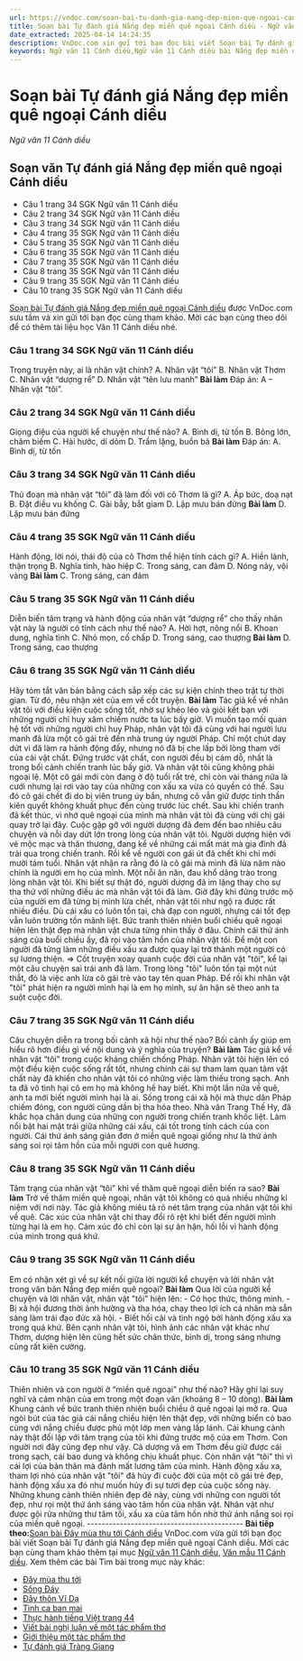 ```yaml
---
url: https://vndoc.com/soan-bai-tu-danh-gia-nang-dep-mien-que-ngoai-canh-dieu-307069
title: Soạn bài Tự đánh giá Nắng đẹp miền quê ngoại Cánh diều - Ngữ văn 11 Cánh diều - VnDoc.com
date_extracted: 2025-04-14 14:24:35
description: VnDoc.com xin gửi tới bạn đọc bài viết Soạn bài Tự đánh giá Nắng đẹp miền quê ngoại Cánh diều. Mời các bạn cùng tham khảo để có thêm tài liệu soạn văn 11 Cánh diều nhé.
keywords: Ngữ văn 11 Cánh diều,Ngữ văn 11 Cánh diều bài Nắng đẹp miền quê ngoại,Soạn văn 11 Cánh diều,văn 11 Cánh diều,soạn văn 11,soạn bài 11 cánh diều,ngữ văn 11 cd,Soạn bài Tự đánh giá Nắng đẹp miền quê ngoại Cánh diều,Soạn bài Tự đánh giá Nắng đẹp miền quê ngoại,Soạn bài Nắng đẹp miền quê ngoại,Soạn văn Nắng đẹp miền quê ngoại,Nắng đẹp miền quê ngoại
---
```


# Soạn bài Tự đánh giá Nắng đẹp miền quê ngoại Cánh diều
 _Ngữ văn 11 Cánh diều_
## Soạn văn Tự đánh giá Nắng đẹp miền quê ngoại Cánh diều
  * Câu 1 trang 34 SGK Ngữ văn 11 Cánh diều
  * Câu 2 trang 34 SGK Ngữ văn 11 Cánh diều
  * Câu 3 trang 34 SGK Ngữ văn 11 Cánh diều
  * Câu 4 trang 35 SGK Ngữ văn 11 Cánh diều
  * Câu 5 trang 35 SGK Ngữ văn 11 Cánh diều
  * Câu 6 trang 35 SGK Ngữ văn 11 Cánh diều
  * Câu 7 trang 35 SGK Ngữ văn 11 Cánh diều
  * Câu 8 trang 35 SGK Ngữ văn 11 Cánh diều
  * Câu 9 trang 35 SGK Ngữ văn 11 Cánh diều
  * Câu 10 trang 35 SGK Ngữ văn 11 Cánh diều

[Soạn bài Tự đánh giá Nắng đẹp miền quê ngoại Cánh diều](<https://vndoc.com/soan-bai-tu-danh-gia-nang-dep-mien-que-ngoai-canh-dieu-307069>) được VnDoc.com sưu tầm và xin gửi tới bạn đọc cùng tham khảo. Mời các bạn cùng theo dõi để có thêm tài liệu học Văn 11 Cánh diều nhé.
### Câu 1 trang 34 SGK Ngữ văn 11 Cánh diều
Trong truyện này, ai là nhân vật chính?
A. Nhân vật “tôi”
B. Nhân vật Thơm
C. Nhân vật “dượng rể”
D. Nhân vật “tên lưu manh”
**Bài làm**
Đáp án: A – Nhân vật “tôi”.
### Câu 2 trang 34 SGK Ngữ văn 11 Cánh diều
Giọng điệu của người kể chuyện như thế nào?
A. Bình dị, từ tốn
B. Bông lớn, châm biếm
C. Hài hước, dí dỏm
D. Trầm lặng, buồn bã
**Bài làm**
Đáp án: A. Bình dị, từ tốn
### Câu 3 trang 34 SGK Ngữ văn 11 Cánh diều
Thủ đoạn mà nhân vật “tôi” đã làm đối với cô Thơm là gì?
A. Áp bức, doạ nạt
B. Đặt điều vu khống
C. Gài bẫy, bắt giam
D. Lập mưu bán đứng
**Bài làm**
D. Lập mưu bán đứng
### Câu 4 trang 35 SGK Ngữ văn 11 Cánh diều
Hành động, lời nói, thái độ của cô Thơm thể hiện tính cách gì?
A. Hiền lành, thận trọng
B. Nghĩa tình, hào hiệp
C. Trong sáng, can đảm
D. Nóng nảy, vội vàng
**Bài làm**
C. Trong sáng, can đảm
### Câu 5 trang 35 SGK Ngữ văn 11 Cánh diều
Diễn biến tâm trạng và hành động của nhân vật “dượng rể” cho thấy nhân vật này là người có tính cách như thế nào?
A. Hời hợt, nông nổi
B. Khoan dung, nghĩa tình
C. Nhỏ mọn, cố chấp
D. Trong sáng, cao thượng
**Bài làm**
D. Trong sáng, cao thượng
### Câu 6 trang 35 SGK Ngữ văn 11 Cánh diều
Hãy tóm tắt văn bản bằng cách sắp xếp các sự kiện chính theo trật tự thời gian. Từ đó, nêu nhận xét của em về cốt truyện.
**Bài làm**
Tác giả kể về nhân vật tôi với điều kiện cuộc sống tốt, nhờ sự khéo léo và giỏi kết bạn với những người chỉ huy xâm chiếm nước ta lúc bấy giờ. Vì muốn tạo mối quan hệ tốt với những người chỉ huy Pháp, nhân vật tôi đã cùng với hai người lưu manh đã lừa một cô gái trẻ đến nhà trung úy người Pháp. Chỉ một chút day dứt vì đã làm ra hành động đấy, nhưng nó đã bị che lấp bởi lòng tham với của cải vật chất. Đứng trước vật chất, con người đều bị cám dỗ, nhất là trong bối cảnh chiến tranh lúc bấy giờ. Và nhân vật tôi cũng không phải ngoại lệ. Một cô gái mới còn đang ở độ tuổi rất trẻ, chỉ còn vài tháng nữa là cưới nhưng lại rơi vào tay của những con xấu xa vừa có quyền có thế. Sau đó cô gái chết đi do bị viên trung úy bắn, nhưng cô vẫn giữ được tinh thần kiên quyết không khuất phục đến cùng trước lúc chết. Sau khi chiến tranh đã kết thúc, vì nhớ quê ngoại của mình mà nhân vật tôi đã cùng với chị gái quay trở lại đây. Cuộc gặp gỡ với người dượng đã đem đến bao nhiêu câu chuyện và nỗi day dứt lớn trong lòng của nhân vật tôi. Người dượng hiện với vẻ mộc mạc và thân thương, đang kể về những cái mất mát mà gia đình đã trải qua trong chiến tranh. Rồi kể về người con gái út đã chết khi chỉ mới mười tám tuổi. Nhân vật nhận ra rằng đó là cô gái mà mình đã lừa năm nào chính là người em họ của mình. Một nỗi ăn năn, đau khổ dâng trào trong lòng nhân vật tôi. Khi biết sự thật đó, người dượng đã im lặng thay cho sự tha thứ với những điều ác mà nhân vật tôi đã làm. Giờ đây khi đứng trước mộ của người em đã từng bị mình lừa chết, nhân vật tôi như ngộ ra được rất nhiều điều. Dù cái xấu có luôn tồn tại, chà đạp con người, nhưng cái tốt đẹp vẫn luôn trường tồn mãnh liệt. Bức tranh thiên nhiên buổi chiều quê ngoại hiện lên thật đẹp mà nhân vật chưa từng nhìn thấy ở đâu. Chính cái thứ ánh sáng của buổi chiều ấy, đã rọi vào tâm hồn của nhân vật tôi. Để một con người đã từng làm những điều xấu xa được quay lại trở thành một người có sự lương thiện.
=> Cốt truyện xoay quanh cuộc đời của nhân vật "tôi", kể lại một câu chuyện sai trái anh đã làm. Trong lòng "tôi" luôn tồn tại một nút thắt, đó là việc anh lừa cô gái trẻ vào tay tên quan Pháp. Để rồi khi nhân vật "tôi" phát hiện ra người mình hại là em họ mình, sự ân hận sẽ theo anh ta suột cuộc đời.
### Câu 7 trang 35 SGK Ngữ văn 11 Cánh diều
Câu chuyện diễn ra trong bối cảnh xã hội như thế nào? Bối cảnh ấy giúp em hiểu rõ hơn điều gì về nội dung và ý nghĩa của truyện?
**Bài làm**
Tác giả kể về nhân vật “tôi” trong cuộc kháng chiến chống Pháp. Nhân vật tôi hiện lên có một điều kiện cuộc sống rất tốt, nhưng chính cái sự tham lam quan tâm vật chất này đã khiến cho nhân vật tôi có những việc làm thiếu trong sạch. Anh ta đã vô tình hại cô em họ mà không hề hay biết. Khi một lần nữa về quê, anh ta mới biết người mình hại là ai.
Sống trong cái xã hội mà thực dân Pháp chiếm đóng, con người cũng dần bị tha hóa theo. Nhà văn Trang Thế Hy, đã khắc họa chân dung của những con người trong chiến tranh khốc liệt. Làm nổi bật hai mặt trái giữa những cái xấu, cái tốt trong tính cách của con người. Cái thứ ánh sáng giản đơn ở miền quê ngoại giống như là thứ ánh sáng soi rọi tâm hồn của mỗi người con quê hương.
### Câu 8 trang 35 SGK Ngữ văn 11 Cánh diều
Tâm trạng của nhân vật “tôi” khi về thăm quê ngoại diễn biến ra sao?
**Bài làm**
Trở về thăm miền quê ngoại, nhân vật tôi không có quá nhiều những kỉ niệm với nơi này. Tác giả không miêu tả rõ nét tâm trạng của nhân vật tôi khi về quê. Các xúc của nhân vật chỉ thay đổi rõ rệt khi biết đến người mình từng hại là em họ. Cảm xúc đó chỉ còn lại sự ân hận, hối lỗi vì hành động của mình trong quá khứ.
### Câu 9 trang 35 SGK Ngữ văn 11 Cánh diều
Em có nhận xét gì về sự kết nối giữa lời người kể chuyện và lời nhân vật trong văn bản Nắng đẹp miền quê ngoại?
**Bài làm**
Qua lời của người kể chuyện và lời nhân vật, nhân vật "tôi" hiện lên:
\- Có học thức, thông minh.
\- Bị xã hội đương thời ảnh hường và tha hóa, chạy theo lợi ích cá nhân mà sẵn sàng làm trái đạo đức xã hội.
\- Biết hối cải và tình ngộ bởi hành động xấu xa trong quá khứ.
Bên cạnh nhân vật tôi, hình ảnh các nhân vật khác như Thơm, dượng hiện lên cũng hết sức chân thức, bình dị, trong sáng nhưng cũng rất kiên cường.
### Câu 10 trang 35 SGK Ngữ văn 11 Cánh diều
Thiên nhiên và con người ở “miền quê ngoại” như thế nào? Hãy ghi lại suy nghĩ và cảm nhận của em trong một đoạn văn \(khoảng 8 – 10 dòng\).
**Bài làm**
Khung cảnh về bức tranh thiên nhiên buổi chiều ở quê ngoại lại mở ra. Qua ngòi bút của tác giả cái nắng chiều hiện lên thật đẹp, với những biển cỏ bao cùng với nắng chiều được phủ một lớp men vàng lấp lánh. Cái khung cảnh này thật đối lập với tâm trạng của tôi khi đứng trước mộ của em Thơm. Con người nơi đây cũng đẹp như vậy. Cả dượng và em Thơm đều giữ được cái trong sạch, cái bao dung và không chịu khuất phục. Còn nhân vật “tôi” thì vì cái lợi của bản thân mà đánh mất lương tâm của mình. Hành động xấu xa, tham lợi nhỏ của nhân vật "tôi" đã hủy đi cuộc đời của một cô gái trẻ đẹp, hành động xấu xa đó như muốn hủy đi sự tươi đẹp của cuộc sống này. Những khung cảnh thiên nhiên đẹp đẽ này, cùng với những con người tốt đẹp, như rọi một thứ ánh sáng vào tâm hồn của nhân vật. Nhân vật như được gội rửa những thư tăm tối, xấu xa của tâm hồn nhờ thứ ánh nắng soi rọi của miền quê ngoại.
\-------------------------------------------
**Bài tiếp theo:**[Soạn bài Đây mùa thu tới Cánh diều](<https://vndoc.com/soan-bai-day-mua-thu-toi-canh-dieu-307072>)
VnDoc.com vừa gửi tới bạn đọc bài viết Soạn bài Tự đánh giá Nắng đẹp miền quê ngoại Cánh diều. Mời các bạn cùng tham khảo thêm tại mục [Ngữ văn 11 Cánh diều](<https://vndoc.com/ngu-van-11-canh-dieu>), [Văn mẫu 11 Cánh diều](<https://vndoc.com/van-mau-lop-11-canh-dieu>).
Xem thêm các bài Tìm bài trong mục này khác:
  * [Đây mùa thu tới](</soan-bai-day-mua-thu-toi-canh-dieu-307072>)
  * [Sông Đáy](</soan-bai-song-day-canh-dieu-307076>)
  * [Đây thôn Vĩ Dạ](</soan-bai-day-thon-vi-da-canh-dieu-307079>)
  * [Tình ca ban mai](</soan-bai-tinh-ca-ban-mai-canh-dieu-307081>)
  * [Thực hành tiếng Việt trang 44](</soan-bai-thuc-hanh-tieng-viet-trang-44-canh-dieu-307087>)
  * [Viết bài nghị luận về một tác phẩm thơ](</soan-bai-viet-bai-nghi-luan-ve-mot-tac-pham-tho-canh-dieu-307088>)
  * [Giới thiệu một tác phẩm thơ](</soan-bai-gioi-thieu-mot-tac-pham-tho-canh-dieu-307089>)
  * [Tự đánh giá Tràng Giang](</soan-bai-tu-danh-gia-trang-giang-canh-dieu-307091>)

